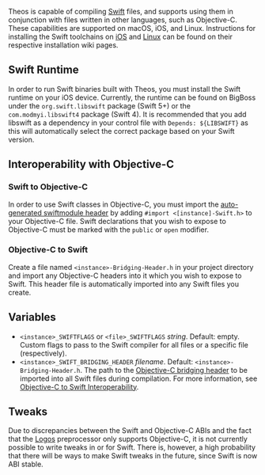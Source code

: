 Theos is capable of compiling [Swift](https://swift.org/) files, and supports using them in conjunction with files written in other languages, such as Objective-C. These capabilities are supported on macOS, iOS, and Linux. Instructions for installing the Swift toolchains on [iOS](Installation-iOS) and [Linux](Installation-Linux) can be found on their respective installation wiki pages.

## Swift Runtime
In order to run Swift binaries built with Theos, you must install the Swift runtime on your iOS device. Currently, the runtime can be found on BigBoss under the `org.swift.libswift` package (Swift 5+) or the `com.modmyi.libswift4` package (Swift 4). It is recommended that you add libswift as a dependency in your control file with `Depends: ${LIBSWIFT}` as this will automatically select the correct package based on your Swift version.

## Interoperability with Objective-C

### Swift to Objective-C
In order to use Swift classes in Objective-C, you must import the [auto-generated swiftmodule header](https://developer.apple.com/documentation/swift/imported_c_and_objective-c_apis/importing_swift_into_objective-c) by adding `#import <[instance]-Swift.h>` to your Objective-C file. Swift declarations that you wish to expose to Objective-C must be marked with the `public` or `open` modifier.

### Objective-C to Swift
Create a file named `<instance>-Bridging-Header.h` in your project directory and import any Objective-C headers into it which you wish to expose to Swift. This header file is automatically imported into any Swift files you create.

## Variables
* `<instance>_SWIFTFLAGS` or `<file>_SWIFTFLAGS` *string*. Default: empty. Custom flags to pass to the Swift compiler for all files or a specific file (respectively).
* `<instance>_SWIFT_BRIDGING_HEADER` *filename*. Default: `<instance>-Bridging-Header.h`. The path to the [Objective-C bridging header](https://developer.apple.com/documentation/swift/imported_c_and_objective-c_apis/importing_objective-c_into_swift) to be imported into all Swift files during compilation. For more information, see [Objective-C to Swift Interoperability](#objective-c-to-swift).

## Tweaks
Due to discrepancies between the Swift and Objective-C ABIs and the fact that the [Logos](https://github.com/theos/logos) preprocessor only supports Objective-C, it is not currently possible to write tweaks in or for Swift. There is, however, a high probability that there will be ways to make Swift tweaks in the future, since Swift is now ABI stable.